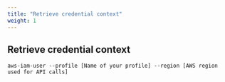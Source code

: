 ```yaml
---
title: "Retrieve credential context"
weight: 1
---
```


## Retrieve credential context

```shell
aws-iam-user --profile [Name of your profile] --region [AWS region used for API calls]
```
